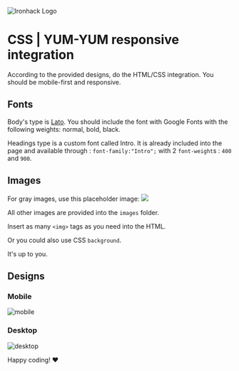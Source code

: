 ![Ironhack Logo](https://i.imgur.com/1QgrNNw.png)

# CSS | YUM-YUM responsive integration

According to the provided designs, do the HTML/CSS integration. You should be mobile-first and responsive.

## Fonts

Body's type is [Lato](https://fonts.google.com/specimen/Lato). You should include the font with Google Fonts with the following weights: normal, bold, black.

Headings type is a custom font called Intro. It is already included into the page and available through : `font-family:"Intro";` with 2 `font-weight`s : `400` and `900`.

## Images

For gray images, use this placeholder image:
![](https://via.placeholder.com/800x600)

All other images are provided into the `images` folder.

Insert as many `<img>` tags as you need into the HTML.

Or you could also use CSS `background`.

It's up to you.

## Designs

### Mobile

![mobile](https://s3-us-west-2.amazonaws.com/s.cdpn.io/67030/19_Yum-Yum_home_mobile.jpg)

### Desktop

![desktop](https://s3-us-west-2.amazonaws.com/s.cdpn.io/67030/05_Yum-Yum_home.jpg?v2)

Happy coding! ❤️

